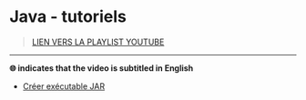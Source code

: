 # Java - tutoriels

> [LIEN VERS LA PLAYLIST YOUTUBE](https://www.youtube.com/playlist?list=PLrSOXFDHBtfHpuMXidDB-c1sFVcdJ7BFZ)

---

**🌐 indicates that the video is subtitled in English**

+ [Créer exécutable JAR](https://www.youtube.com/watch?v=f5hvSH6x-eY)

